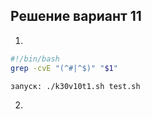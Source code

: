 ## Решение вариант 11 
1.
```bash
#!/bin/bash
grep -cvE "(^#|^$)" "$1"

запуск: ./k30v10t1.sh test.sh
```

2.
```bash
```